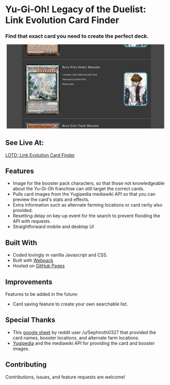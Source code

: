 #  Yu-Gi-Oh! Legacy of the Duelist: Link Evolution Card Finder

###  Find that exact card you need to create the perfect deck. 

![Card-Finder-Cover-Image](/src/assets/images/og-image.png)

##  See Live At:

[LOTD: Link Evolution Card Finder](https://cambuchi.github.io/LOTD-Link-Evolution-Card-Finder/)

##  Features

- Image for the booster pack characters, so that those not knowledgeable about the Yu-Gi-Oh franchise can still target the correct cards.
- Pulls card images from the Yugipedia mediawiki API so that you can preview the card's stats and effects.
- Extra information such as alternate farming locations or card rarity also provided.
- Resetting delay on key-up event for the search to prevent flooding the API with requests.
- Straightforward mobile and desktop UI

##  Built With

- Coded lovingly in vanilla Javascript and CSS.
- Built with [Webpack](https://webpack.js.org/)
- Hosted on [GitHub Pages](https://pages.github.com/)

##  Improvements

Features to be added in the future:

- Card saving feature to create your own searchable list.

##  Special Thanks

- This [google sheet](https://docs.google.com/spreadsheets/d/19tRadwIu9HH8nKa81Vk4XJSmZdwCy5k2pyACB6ma0yo/) by reddit user /u/Sephiroth0327 that provided the card names, booster locations, and alternate farm locations.
- [Yugipedia](https://yugipedia.com/wiki/Yugipedia) and the mediawiki API for providing the card and booster images.

##  Contributing

Contributions, issues, and feature requests are welcome!
